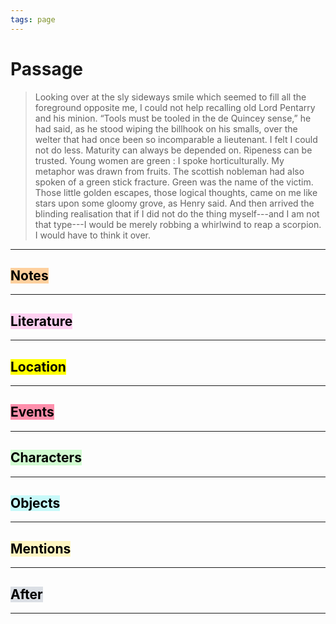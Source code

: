 ```yaml
---
tags: page
---
```


# Passage
> Looking over at the sly sideways smile which seemed to fill all the foreground opposite me, I could not help recalling old Lord Pentarry and his minion. “Tools must be tooled in the de Quincey sense,” he had said, as he stood wiping the billhook on his smalls, over the welter that had once been so incomparable a lieutenant. I felt I could not do less. Maturity can always be depended on. Ripeness can be trusted. Young women are green : I spoke horticulturally. My metaphor was drawn from fruits. The scottish nobleman had also spoken of a green stick fracture. Green was the name of the victim. Those little golden escapes, those logical thoughts, came on me like stars upon some gloomy grove, as Henry said. And then arrived the blinding realisation that if I did not do the thing myself---and I am not that type---I would be merely robbing a whirlwind to reap a scorpion. I would have to think it over.
---
## <mark style="background: #FFB86CA6;">Notes</mark>
---


## <mark style="background: #FFB8EBA6;">Literature</mark>
---

## <mark class="hltr-purple">Location</mark>
---

## <mark style="background: #FF5582A6;">Events</mark>
---

## <mark style="background: #BBFABBA6;">Characters</mark>
---

## <mark style="background: #ABF7F7A6;">Objects</mark>
---

## <mark style="background: #FFF3A3A6;">Mentions</mark>
---

## <mark style="background: #CACFD9A6;">After</mark>
---